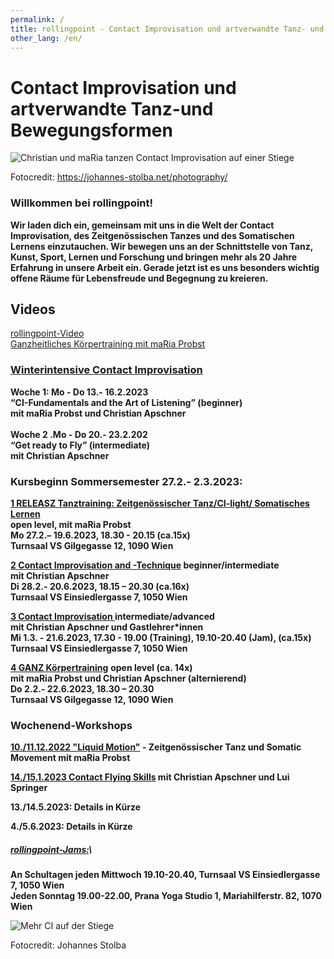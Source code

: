 ```yaml
---
permalink: /
title: rollingpoint - Contact Improvisation und artverwandte Tanz- und Bewegungsformen
other_lang: /en/
---
```

# Contact Improvisation und artverwandte Tanz-und Bewegungsformen

![Christian und maRia tanzen Contact Improvisation auf einer Stiege](/assets/uploads/dsc_1901_klein.jpg "Contact Improvisation")

Fotocredit: https://johannes-stolba.net/photography/

### Willkommen bei rollingpoint!

**Wir laden dich ein, gemeinsam mit uns in die Welt der Contact Improvisation, des Zeitgenössischen Tanzes und des Somatischen Lernens einzutauchen. Wir bewegen uns an der Schnittstelle von Tanz, Kunst, Sport, Lernen und Forschung und bringen mehr als 20 Jahre Erfahrung in unsere Arbeit ein. Gerade jetzt ist es uns besonders wichtig offene Räume für Lebensfreude und Begegnung zu kreieren.**

## Videos

<div class="imglink"><a target="_blank" href="https://www.youtube.com/embed/kp3DqzN1Ldo"><img src="/assets/uploads/video_vorschau_rollingpoint.png" alt="" /><div>rollingpoint-Video</div></a></div>

<div class="imglink"><a target="_blank" href="https://www.youtube.com/embed/6A5otnVZAg4"><img src="/assets/uploads/video_vorschau_maria.png" alt="" /><div>Ganzheitliches Körpertraining mit maRia Probst</div></a></div>

### **[Winterintensive Contact Improvisation](/winterintensive#winterintensive)**

**Woche 1: Mo - Do 13.- 16.2.2023\
“CI-Fundamentals and the Art of Listening” (beginner)**\
**mit maRia Probst und Christian Apschner**\
\
**Woche 2 .Mo - Do 20.- 23.2.202**\
**“Get ready to Fly” (intermediate)**\
**mit Christian Apschner**

### **Kursbeginn Sommersemester 27.2.- 2.3.2023:**

**[1 RELEASZ Tanztraining: Zeitgenössischer Tanz/CI-light/ Somatisches Lernen](/kurse#mo)**\
**open level, mit maRia Probst** \
**Mo 27.2.– 19.6.2023, 18.30 - 20.15 (ca.15x)**\
**Turnsaal VS Gilgegasse 12, 1090 Wien**

**[2 Contact Improvisation and -Technique](/kurse#di) beginner/intermediate\
mit Christian Apschner\
Di 28.2.- 20.6.2023, 18.15 – 20.30 (ca.16x)**\
**Turnsaal VS Einsiedlergasse 7, 1050 Wien**

**[3 Contact Improvisation ](/kurse#mi) intermediate/advanced**\
**mit Christian Apschner und Gastlehrer*innen**\
**Mi 1.3. - 21.6.2023, 17.30 - 19.00 (Training), 19.10-20.40 (Jam),  (ca.15x)**\
**Turnsaal VS Einsiedlergasse 7, 1050 Wien**

**[4 GANZ Körpertraining](/kurse#do)**  **open level (ca. 14x)**\
**mit maRia Probst und Christian Apschner (alternierend)**\
**Do 2.2.- 22.6.2023, 18.30 – 20.30**\
**Turnsaal VS Gilgegasse 12, 1090 Wien**

### Wochenend-Workshops

[](/workshops#bodywork)**[10./11.12.2022 "Liquid Motion"](workshops) - Zeitgenössischer Tanz und Somatic   Movement mit maRia Probst**

**[14./15.1.2023 Contact Flying Skills](/workshops#flying) mit Christian Apschner und Lui Springer**

**13./14.5.2023: Details in Kürze**

**4./5.6.2023: Details in Kürze**

##### **[rollingpoint-Jams:](/jams)**\
**An Schultagen jeden Mittwoch 19.10-20.40, Turnsaal VS Einsiedlergasse 7, 1050 Wien**\
**Jeden Sonntag 19.00-22.00, Prana Yoga Studio 1, Mariahilferstr. 82, 1070 Wien**

![Mehr CI auf der Stiege](/assets/uploads/dsc_1941a.jpg "Mehr CI auf der Stiege")

Fotocredit: Johannes Stolba